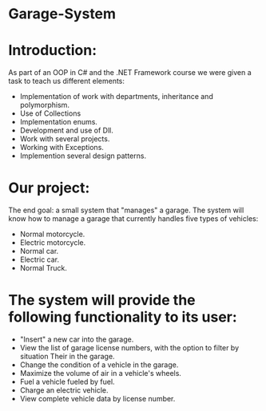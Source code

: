 # Garage-System
# Introduction:

As part of an OOP in C# and the .NET Framework course we were given a task to teach us different elements:

* Implementation of work with departments, inheritance and polymorphism.
* Use of Collections
* Implementation enums.
* Development and use of Dll.
* Work with several projects.
* Working with Exceptions.
* Implemention several design patterns.

# Our project:

The end goal: a small system that "manages" a garage. The system will know how to manage a garage that currently handles five types of vehicles:

* Normal motorcycle.
* Electric motorcycle.
* Normal car.
* Electric car.
* Normal Truck.

# The system will provide the following functionality to its user:

* "Insert" a new car into the garage.
* View the list of garage license numbers, with the option to filter by situation Their in the garage.
* Change the condition of a vehicle in the garage.
* Maximize the volume of air in a vehicle's wheels.
* Fuel a vehicle fueled by fuel.
* Charge an electric vehicle.
* View complete vehicle data by license number.
